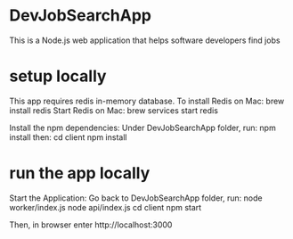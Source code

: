 # DevJobSearchApp
This is a Node.js web application that helps software developers find jobs 

# setup locally
This app requires redis in-memory database.
To install Redis on Mac:
brew install redis
Start Redis on Mac:
brew services start redis

Install the npm dependencies:
Under DevJobSearchApp folder, run:
npm install
then:
cd client
npm install

# run the app locally
Start the Application:
Go back to DevJobSearchApp folder, run:
node worker/index.js
node api/index.js
cd client
npm start

Then, in browser enter http://localhost:3000

